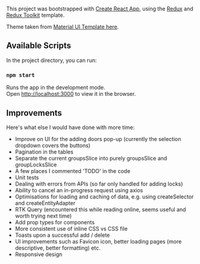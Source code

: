 This project was bootstrapped with [Create React App](https://github.com/facebook/create-react-app), using the [Redux](https://redux.js.org/) and [Redux Toolkit](https://redux-toolkit.js.org/) template.

Theme taken from [Material UI Template here](https://github.com/minimal-ui-kit/material-kit-react).

## Available Scripts

In the project directory, you can run:

### `npm start`

Runs the app in the development mode.<br />
Open [http://localhost:3000](http://localhost:3000) to view it in the browser.

## Improvements

Here's what else I would have done with more time:
+ Improve on UI for the adding doors pop-up (currently the selection dropdown covers the buttons)
+ Pagination in the tables
+ Separate the current groupsSlice into purely groupsSlice and groupLocksSlice
+ A few places I commented 'TODO' in the code
+ Unit tests
+ Dealing with errors from APIs (so far only handled for adding locks)
+ Ability to cancel an in-progress request using axios
+ Optimisations for loading and caching of data, e.g. using createSelector and createEntityAdapter
+ RTK Query (encountered this while reading online, seems useful and worth trying next time)
+ Add prop types for components
+ More consistent use of inline CSS vs CSS file
+ Toasts upon a successful add / delete
+ UI improvements such as Favicon icon, better loading pages (more descriptive, better formatting) etc.
+ Responsive design
